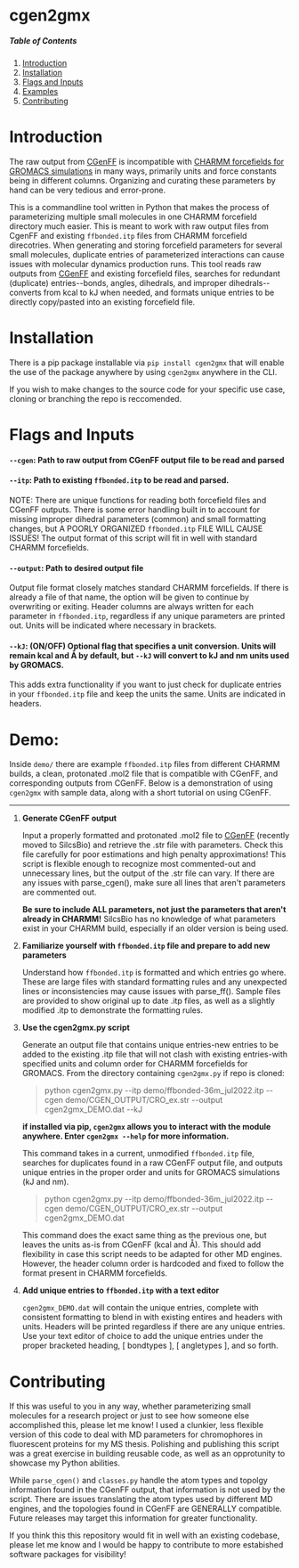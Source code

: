 # cgen2gmx

##### Table of Contents  
1. [Introduction](https://github.com/chrispy67/cgen2gmx#introduction)
2. [Installation](https://github.com/chrispy67/cgen2gmx#installation)
3. [Flags and Inputs](https://github.com/chrispy67/cgen2gmx#flags-and-inputs)
4. [Examples](https://github.com/chrispy67/cgen2gmx#examples)
5. [Contributing](https://github.com/chrispy67/cgen2gmx#contributing)

# Introduction
The raw output from [CGenFF](https://cgenff.com/) is incompatible with [CHARMM forcefields for GROMACS simulations](https://www.ncbi.nlm.nih.gov/pmc/articles/PMC5199616/) in many ways, primarily units and force constants being in different columns. Organizing and curating these parameters by hand can be very tedious and error-prone.<br />

This is a commandline tool written in Python that makes the process of parameterizing multiple small molecules in one CHARMM forcefield directory much easier. This is meant to work with raw output files from CgenFF and existing `ffbonded.itp` files from CHARMM forcefield direcotries. 
When generating and storing forcefield parameters for several small molecules, duplicate entries of parameterized interactions can cause issues with molecular dynamics production runs. This tool reads raw outputs from [CGenFF](https://cgenff.com/) and existing forcefield files, searches for redundant (duplicate) entries--bonds, angles, dihedrals, and improper dihedrals--converts from kcal to kJ when needed, and formats unique entries to be directly copy/pasted into an existing forcefield file.

# Installation

There is a pip package installable via `pip install cgen2gmx` that will enable the use of the package anywhere by using `cgen2gmx` anywhere in the CLI. 

If you wish to make changes to the source code for your specific use case, cloning or branching the repo is reccomended. 


# Flags and Inputs 
 #### `--cgen`: **Path to raw output from CGenFF output file to be read and parsed** 
 #### `--itp`: **Path to existing `ffbonded.itp` to be read and parsed.** 
NOTE: There are unique functions for reading both forcefield files and CGenFF outputs. There is some error handling built in to account for missing improper dihedral parameters (common) and small formatting changes, but A POORLY ORGANIZED `ffbonded.itp` FILE WILL CAUSE ISSUES! The output format of this script will fit in well with standard CHARMM forcefields. 
 #### `--output`: **Path to desired output file** 
Output file format closely matches standard CHARMM forcefields. If there is already a file of that name, the option will be given to continue by overwriting or exiting. Header columns are always written for each parameter in `ffbonded.itp`, regardless if any unique parameters are printed out. Units will be indicated where necessary in brackets. 
  <br />
 #### `--kJ`: (ON/OFF) Optional flag that specifies a unit conversion. Units will remain kcal and Å by default, but `--kJ` will convert to kJ and nm units used by GROMACS.
 This adds extra functionality if you want to just check for duplicate entries in your `ffbonded.itp` file and keep the units the same. Units are indicated in headers. 
# Demo: 
  Inside `demo/` there are example `ffbonded.itp` files from different CHARMM builds, a clean, protonated .mol2 file that is compatible with CGenFF, and corresponding outputs from CGenFF. Below is a demonstration of using `cgen2gmx` with sample data, along with a short tutorial on using CGenFF. 

------------------------------------------------------------------------------------------------------------------------------
1. **Generate CGenFF output**
 
   Input a properly formatted and protonated .mol2 file to [CGenFF](https://cgenff.com/) (recently moved to SilcsBio) and retrieve the .str file with parameters. Check this file carefully for poor estimations and high penalty approximations! This script is flexible enough to recognize most commented-out and unnecessary lines, but the output of the .str file can vary. If there are any issues with parse_cgen(), make sure all lines that aren't parameters are commented out.

   **Be sure to include ALL parameters, not just the parameters that aren't already in CHARMM!** SilcsBio has no knowledge of what parameters exist in your CHARMM build, especially if an older version is being used. 

3. **Familiarize yourself with `ffbonded.itp` file and prepare to add new parameters**

    Understand how `ffbonded.itp` is formatted and which entries go where. These are large files with standard formatting rules and any unexpected lines or inconsistencies may cause issues with parse_ff(). Sample files are provided to show original up to date .itp files, as well as a slightly modified .itp to demonstrate the formatting rules.

4. **Use the cgen2gmx.py script**
   
   Generate an output file that contains unique entries-new entries to be added to the existing .itp file that will not clash with existing entries-with specified units and column order for CHARMM forcefields for GROMACS.
   From the directory containing `cgen2gmx.py` if repo is cloned:
   > python cgen2gmx.py --itp demo/ffbonded-36m_jul2022.itp --cgen demo/CGEN_OUTPUT/CRO_ex.str --output cgen2gmx_DEMO.dat --kJ

   
   **if installed via pip, `cgen2gmx` allows you to interact with the module anywhere. Enter `cgen2gmx --help` for more information.**

   This command takes in a current, unmodified `ffbonded.itp` file, searches for duplicates found in a raw CGenFF output file, and outputs unique entries in the proper order and units for GROMACS simulations (kJ and nm).


   > python cgen2gmx.py --itp demo/ffbonded-36m_jul2022.itp --cgen demo/CGEN_OUTPUT/CRO_ex.str --output cgen2gmx_DEMO.dat

   This command does the exact same thing as the previous one, but leaves the units as-is from CGenFF (kcal and Å). This should add flexibility in case this script needs to be adapted for other MD engines. However, the header column order is hardcoded and fixed to follow the format present in CHARMM forcefields.

5. **Add unique entries to `ffbonded.itp` with a text editor**

   `cgen2gmx_DEMO.dat` will contain the unique entries, complete with consistent formatting to blend in with existing entires and headers with units. Headers will be printed regardless if there are any unique entries. Use your text editor of choice to add the unique entries under the proper bracketed heading, [ bondtypes ], [ angletypes ], and so forth.  


# Contributing
 If this was useful to you in any way, whether parameterizing small molecules for a research project or just to see how someone else accomplished this, please let me know! I used a clunkier, less flexible version of this code to deal with MD parameters for chromophores in fluorescent proteins for my MS thesis. Polishing and publishing this script was a great exercise in building reusable code, as well as an opprotunity to showcase my Python abilities. 

 While `parse_cgen()` and `classes.py` handle the atom types and topolgy information found in the CGenFF output, that information is not used by the script. There are issues translating the atom types used by different MD engines, and the topologies found in CGenFF are GENERALLY compatible. Future releases may target this information for greater functionality.

 If you think this this repository would fit in well with an existing codebase, please let me know and I would be happy to contribute to more estabished software packages for visibility!
